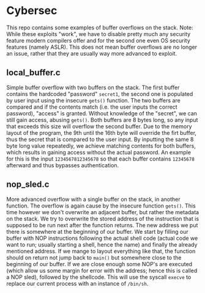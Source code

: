 # Cybersec

This repo contains some examples of buffer overflows on the stack. Note: While these exploits "work", we have to disable
pretty much any security feature modern compilers offer and for the second one even OS security features (namely ASLR).
This does not mean buffer overflows are no longer an issue, rather that they are usually way more advanced to exploit.

## local_buffer.c

Simple buffer overflow with two buffers on the stack. The first buffer contains the hardcoded "password" `secret1`, the
second one is populated by user input using the insecure `gets()` function. The two buffers are compared and if the
contents match (i.e. the user inputs the correct password), "access" is granted. Without knowledge of the "secret", we
can still gain access, abusing `gets()`. Both buffers are 8 bytes long, so any input that exceeds this size will
overflow the second buffer. Due to the memory layout of the program, the 9th until the 16th byte will override the firt
buffer, thus the secret that is compared to the user input. By inputting the same 8 byte long value repeatedly, we
achieve matching contents for both buffers, which results in gaining access without the actual password. An example for
this is the input `1234567812345678` so that each buffer contains `12345678` afterward and thus bypasses authentication.

## nop_sled.c

More advanced overflow with a single buffer on the stack, in another function. The overflow is again cause by the
insecure function `gets()`. This time however we don't overwrite an adjacent buffer, but rather the metadata on the
stack. We try to overwrite the stored address of the instruction that is supposed to be run next after the function
returns. The new address we put there is somewhere at the beginning of our buffer. We start by filling our buffer with
NOP instructions following the actual shell code (actual code we want to run; usually starting a shell, hence the name)
and finally the already mentioned address. If we mange to layout everything like that, the function should on return not
jump back to `main()` but somewhere close to the beginning of our buffer. If we are close enough some NOP's are
executed (which allow us some margin for error with the address; hence this is called a NOP sled), followed by the
shellcode. This will use the syscall `execve` to replace our current process with an instance of `/bin/sh`.
